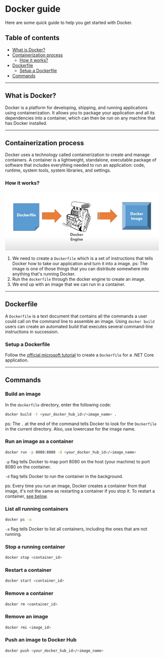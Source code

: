 # Docker guide

Here are some quick guide to help you get started with Docker.

## Table of contents

- [What is Docker?](#what-is-docker)
- [Containerization process](#containerization-process)
  - [How it works?](#how-it-works)
- [Dockerfile](#dockerfile)
  - [Setup a Dockerfile](#setup-a-dockerfile)
- [Commands](#commands)

---

## What is Docker?

Docker is a platform for developing, shipping, and running applications using containerization. It allows you to package your application and all its dependencies into a container, which can then be run on any machine that has Docker installed.

---

## Containerization process

Docker uses a technology called containerization to create and manage containers. A container is a lightweight, standalone, executable package of software that includes everything needed to run an application: code, runtime, system tools, system libraries, and settings.

### How it works?

![Containerization process](./imgs/containerization-process.png)

1. We need to create a `Dockerfile` which is a set of instructions that tells Docker how to take our application and turn it into a image.
   ps: The image is one of those things that you can distribute somewhere into anything that's running Docker.
2. Run the `dockerfile` through the docker engine to create an image.
3. We end up with an image that we can run in a container.

---

## Dockerfile

A `Dockerfile` is a text document that contains all the commands a user could call on the command line to assemble an image. Using `docker build` users can create an automated build that executes several command-line instructions in succession.

### Setup a Dockerfile

Follow the [official microsoft tutorial](https://learn.microsoft.com/en-us/dotnet/core/docker/build-container?tabs=windows&pivots=dotnet-8-0) to create a `Dockerfile` for a .NET Core application.

---

## Commands

### Build an image

In the `dockerfile` directory, enter the following code:

```bash
docker build -t <your_docker_hub_id>/<image_name> .
```

ps: The `.` at the end of the command tells Docker to look for the `Dockerfile` in the current directory. Also, use lowercase for the image name.

### Run an image as a container

```bash
docker run -p 8080:8080 -d <your_docker_hub_id>/<image_name>
```

`-p` flag tells Docker to map port 8080 on the host (your machine) to port 8080 on the container.

`-d` flag tells Docker to run the container in the background.

ps: Every time you run an image, Docker creates a container from that image, it's not the same as restarting a container if you stop it. To restart a container, [see below](#restart-a-container).

### List all running containers

```bash
docker ps -a
```

`-a` flag tells Docker to list all containers, including the ones that are not running.

### Stop a running container

```bash
docker stop <container_id>
```

### Restart a container

```bash
docker start <container_id>
```

### Remove a container

```bash
docker rm <container_id>
```

### Remove an image

```bash
docker rmi <image_id>
```

### Push an image to Docker Hub

```bash
docker push <your_docker_hub_id>/<image_name>
```
